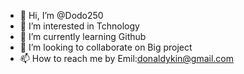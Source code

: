 - 👋 Hi, I’m @Dodo250
- 👀 I’m interested in Tchnology
- 🌱 I’m currently learning Github
- 💞️ I’m looking to collaborate on Big project
- 📫 How to reach me by Emil:donaldykin@gmail.com

<!---
Dodo250/Dodo250 is a ✨ special ✨ repository because its `README.md` (this file) appears on your GitHub profile.
You can click the Preview link to take a look at your changes.
--->
